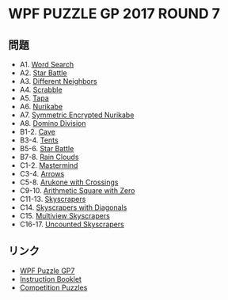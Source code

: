 # WPF PUZZLE GP 2017 ROUND 7

## 問題
- A1. [Word Search](../puzzle/wordsearch.md)
- A2. [Star Battle](../puzzle/starbattle.md)
- A3. [Different Neighbors](../puzzle/differentneighbors.md)
- A4. [Scrabble](../puzzle/scrabble.md)
- A5. [Tapa](../puzzle/tapa.md)
- A6. [Nurikabe](../puzzle/nurikabe.md)
- A7. [Symmetric Encrypted Nurikabe](../puzzle/nurikabe_symmetric_encoded.md)
- A8. [Domino Division](../puzzle/dominosearch.md)
- B1-2. [Cave](../puzzle/cave.md)
- B3-4. [Tents](../puzzle/tents.md)
- B5-6. [Star Battle](../puzzle/starbattle.md)
- B7-8. [Rain Clouds](../puzzle/clouds.md)
- C1-2. [Mastermind](../puzzle/mastermind.md)
- C3-4. [Arrows](../puzzle/arrows.md)
- C5-8. [Arukone with Crossings](../puzzle/arukone_cross.md)
- C9-10. [Arithmetic Square with Zero](../puzzle/arithmeticsquare_withzero.md)
- C11-13. [Skyscrapers](../puzzle/skyscrapers.md)
- C14. [Skyscrapers with Diagonals](../puzzle/skyscrapers_diagonal.md)
- C15. [Multiview Skyscrapers](../puzzle/skyscrapers_multiview.md)
- C16-17. [Uncounted Skyscrapers](../puzzle/skyscrapers_uncounted.md)

## リンク
- [WPF Puzzle GP7](https://gp.worldpuzzle.org/content/wpf-puzzle-gp7-1)
- [Instruction Booklet](https://gp.worldpuzzle.org/content/instruction-booklet-62)
- [Competition Puzzles](https://gp.worldpuzzle.org/content/competition-puzzles-27)
